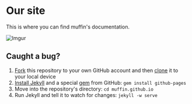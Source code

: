# Our site

This is where you can find muffin's documentation.

![Imgur](http://i.imgur.com/W3VZGtd.png)

## Caught a bug?

1. [Fork](https://help.github.com/articles/fork-a-repo/) this repository to your own GitHub account and then [clone](https://help.github.com/articles/cloning-a-repository/) it to your local device
2. [Install Jekyll](https://jekyllrb.com/docs/installation/) and a special [gem](http://guides.rubygems.org/what-is-a-gem/) from GitHub: `gem install github-pages`
3. Move into the repository's directory: `cd muffin.github.io`
4. Run Jekyll and tell it to watch for changes: `jekyll -w serve`
